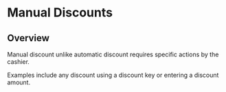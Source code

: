 # Manual Discounts

## Overview

Manual discount unlike automatic discount requires specific actions by the cashier.

Examples include any discount using a discount key or entering a discount amount.
